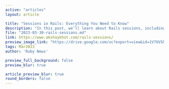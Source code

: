 ```yaml
---
active: "articles"
layout: article

title: "Sessions in Rails: Everything You Need to Know"
description: "In this post, we’ll learn about Rails sessions, including what is a session, why we need them, and why they're so important."
file: "2023-03-30-rails-sessions.md"
link: https://www.akshaykhot.com/rails-sessions/ 
preview_image_link: "https://drive.google.com/uc?export=view&id=1V7UVSh5MxXIwaKpD9eomnygF5G075DQK"
tags: Mar2023
author: 'Ruby News'

preview_full_background: false
preview_blur: true

article_preview_blur: true
round_borders: false
---
```

